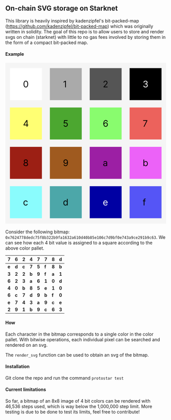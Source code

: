 ## On-chain SVG storage on Starknet

This library is heavily inspired by kadenzipfel's bit-packed-map (https://github.com/kadenzipfel/bit-packed-map) which was originally written in solidity. The goal of this repo is to allow users to store and render svgs on chain (starknet) with little to no gas fees involved by storing them in the form of a compact bit-packed map.

#### Example

![color pallet](img/color-pallet.png)

Consider the following bitmap: `0x7624778dedc75f8b322b9fa1632a610d40b85e106c7d9bf0e743a9ce291b9c63`. We can see how each 4 bit value is assigned to a square according to the above color pallet.

| **7** | **6** | **2** | **4** | **7** | **7** | **8** | **d** |
| ----- | ----- | ----- | ----- | ----- | ----- | ----- | ----- |
| **e** | **d** | **c** | **7** | **5** | **f** | **8** | **b** |
| **3** | **2** | **2** | **b** | **9** | **f** | **a** | **1** |
| **6** | **2** | **3** | **a** | **6** | **1** | **0** | **d** |
| **4** | **0** | **b** | **8** | **5** | **e** | **1** | **0** |
| **6** | **c** | **7** | **d** | **9** | **b** | **f** | **0** |
| **e** | **7** | **4** | **3** | **a** | **9** | **c** | **e** |
| **2** | **9** | **1** | **b** | **9** | **c** | **6** | **3** |

#### How

Each character in the bitmap corresponds to a single color in the color pallet. With bitwise operations, each individual pixel can be searched and rendered on an svg.

The `render_svg` function can be used to obtain an svg of the bitmap.

#### Installation

Git clone the repo and run the command `protostar test`

#### Current limitations

So far, a bitmap of an 8x8 image of 4 bit colors can be rendered with 46,536 steps used, which is way below the 1,000,000 step limit. More testing is due to be done to test its limits, feel free to contribute!
